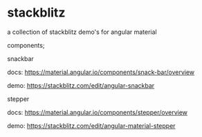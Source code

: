 # stackblitz
a collection of stackblitz demo's for angular material

components;

snackbar 

docs: https://material.angular.io/components/snack-bar/overview

demo: https://stackblitz.com/edit/angular-snackbar

stepper

docs: https://material.angular.io/components/stepper/overview

demo: https://stackblitz.com/edit/angular-material-stepper

